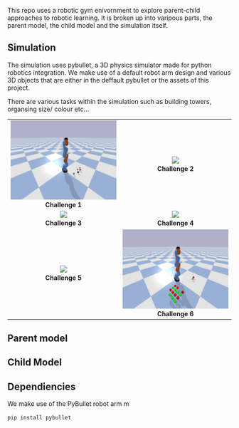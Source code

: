 This repo uses a robotic gym enivornment to explore parent-child approaches to robotic learning. 
It is broken up into varipous parts, the parent model, the child model and the simulation itself.

## Simulation
The simulation uses pybullet, a 3D physics simulator made for python robotics integration. We make use of a default robot arm design and various 3D objects that are either in the deffault pybullet or the assets of this project. 

There are various tasks within the simulation such as building towers, organsing size/ colour etc... 

<table>
  <tr>
    <td align="center">
      <img src="Assets/Gifs/task1_fast.gif" width="250"><br>
      <b>Challenge 1</b>
    </td>
    <td align="center">
      <img src="Assets/Gifs/task2_fast.gif" width="250"><br>
      <b>Challenge 2</b>
    </td>
  </tr>
  <tr>
    <td align="center">
      <img src="Assets/Gifs/task3_fast.gif" width="250"><br>
      <b>Challenge 3</b>
    </td>
    <td align="center">
      <img src="Assets/Gifs/task4_fast.gif" width="250"><br>
      <b>Challenge 4</b>
    </td>
  </tr>
  <tr>
    <td align="center">
      <img src="Assets/Gifs/task5.gif" width="250"><br>
      <b>Challenge 5</b>
    </td>
    <td align="center">
      <img src="Assets/Gifs/task6_fast.gif" width="250"><br>
      <b>Challenge 6</b>
    </td>
  </tr>
</table>

## Parent model 

## Child Model 


## Dependiencies 
We make use of the PyBullet robot arm m
```
pip install pybullet
```

